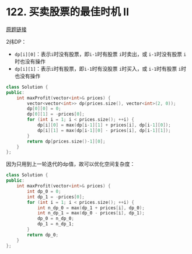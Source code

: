 # 122. 买卖股票的最佳时机 II

[原题链接](https://leetcode-cn.com/problems/best-time-to-buy-and-sell-stock-ii/)

2纬DP：
+ `dp[i][0]`：表示`i`时没有股票，即`i-1`时有股票 `i`时卖出，或 `i-1`时没有股票 `i`时也没有操作
+ `dp[i][1]`：表示`i`时有股票，即`i-1`时有没股票 `i`时买入，或 `i-1`时有股票 `i`时也没有操作

```cpp
class Solution {
public:
    int maxProfit(vector<int>& prices) {
        vector<vector<int>> dp(prices.size(), vector<int>(2, 0));
        dp[0][0] = 0;
        dp[0][1] = -prices[0];
        for (int i = 1; i < prices.size(); ++i) {
            dp[i][0] = max(dp[i-1][1] + prices[i], dp[i-1][0]);
            dp[i][1] = max(dp[i-1][0] - prices[i], dp[i-1][1]);
        }
        return dp[prices.size()-1][0];
    }
};
```

因为只用到上一轮迭代的dp值，故可以优化空间复杂度：

```cpp
class Solution {
public:
    int maxProfit(vector<int>& prices) {
        int dp_0 = 0;
        int dp_1 = -prices[0];
        for (int i = 1; i < prices.size(); ++i) {
            int n_dp_0 = max(dp_1 + prices[i], dp_0);
            int n_dp_1 = max(dp_0 - prices[i], dp_1);
            dp_0 = n_dp_0;
            dp_1 = n_dp_1;
        }
        return dp_0;
    }
};
```
